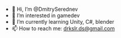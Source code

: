 - 👋 Hi, I’m @DmitrySerednev
- 👀 I’m interested in gamedev
- 🌱 I’m currently learning Unity, C#, blender
- 📫 How to reach me: drkslr.ds@gmail.com

<!---
DmitrySerednev/DmitrySerednev is a ✨ special ✨ repository because its `README.md` (this file) appears on your GitHub profile.
You can click the Preview link to take a look at your changes.
--->
